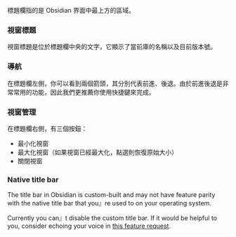 標題欄指的是 Obsidian 界面中最上方的區域。

### 視窗標題

視窗標題是位於標題欄中央的文字，它顯示了當前庫的名稱以及目前版本號。

### 導航

在標題欄左側，你可以看到兩個箭頭，其分別代表前進、後退。由於前進後退是非常常用的功能，因此我們更推薦你使用快捷鍵來完成。

### 視窗管理

在標題欄右側，有三個按鈕：

- 最小化視窗
- 最大化視窗（如果視窗已經最大化，點選則恢復原始大小）
- 關閉視窗

### Native title bar

The title bar in Obsidian is custom-built and may not have feature parity with the native title bar that you』re used to on your operating system.

Currently you can』t disable the custom title bar. If it would be helpful to you, consider echoing your voice in [this feature request](https://forum.obsidian.md/t/add-option-to-enable-disable-frameless-mode/6991).